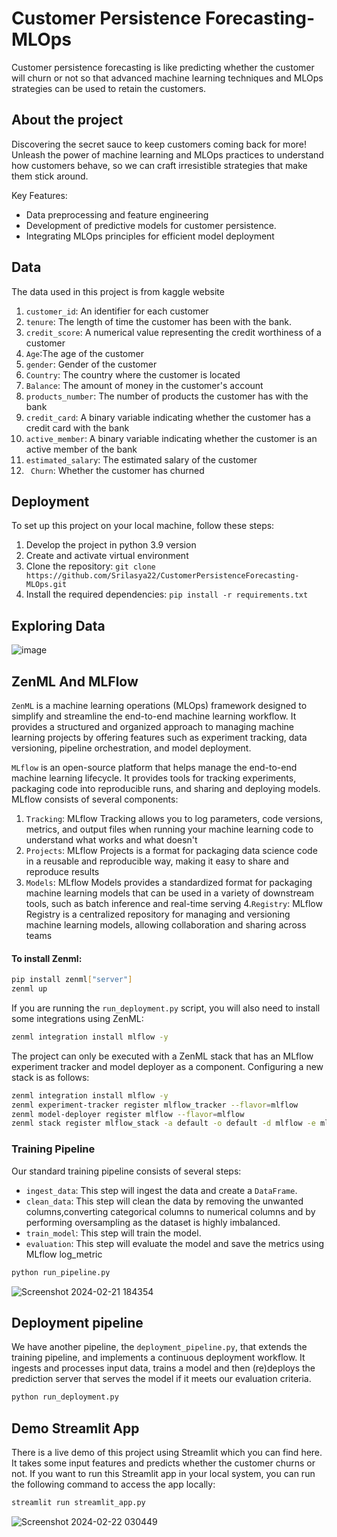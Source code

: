 # Customer Persistence Forecasting-MLOps

Customer persistence forecasting is like predicting whether the customer will churn or not so that advanced machine learning techniques and MLOps strategies can be used to retain the customers.

## About the project

Discovering the secret sauce to keep customers coming back for more! Unleash the power of machine learning and MLOps practices to understand how customers behave, so we can craft irresistible strategies that make them stick around. 

Key Features:
- Data preprocessing and feature engineering
- Development of predictive models for customer persistence.
- Integrating MLOps principles for efficient model deployment

## Data

The data used in this project is from kaggle website
1. ``customer_id``: An identifier for each customer 
2. ``tenure``: The length of time the customer has been with the bank. 
3. ``credit_score``: A numerical value representing the credit worthiness of a customer
4. ``Age``:The age of the customer
5. ``gender``: Gender of the customer 
6. ``Country``: The country where the customer is located
7. ``Balance``: The amount of money in the customer's account
8. ``products_number``: The number of products the customer has with the bank 
9. ``credit_card``: A binary variable indicating whether the customer has a credit card with the bank
10. ``active_member``: A binary variable indicating whether the customer is an active member of the bank
11. ``estimated_salary``: The estimated salary of the customer  
12. `` Churn``: Whether the customer has churned

## Deployment
To set up this project on your local machine, follow these steps:

1. Develop the project in python 3.9 version
2. Create and activate virtual environment
3. Clone the repository: `git clone https://github.com/Srilasya22/CustomerPersistenceForecasting-MLOps.git`
4. Install the required dependencies: `pip install -r requirements.txt`

## Exploring Data

![image](https://github.com/Srilasya22/CustomerPersistenceForecasting-MLOps/assets/113256681/1130e7b2-61fb-4bac-a7b6-78656de91cb2)



## ZenML And MLFlow
``ZenML`` is a machine learning operations (MLOps) framework designed to simplify and streamline the end-to-end machine learning workflow. It provides a structured and organized approach to managing machine learning projects by offering features such as experiment tracking, data versioning, pipeline orchestration, and model deployment.

``MLflow`` is an open-source platform that helps manage the end-to-end machine learning lifecycle. It provides tools for tracking experiments, packaging code into reproducible runs, and sharing and deploying models. MLflow consists of several components:
1. ``Tracking``: MLflow Tracking allows you to log parameters, code versions, metrics, and output files when running your machine learning code to understand what works and what doesn't
2. ``Projects``: MLflow Projects is a format for packaging data science code in a reusable and reproducible way, making it easy to share and reproduce results
3. ``Models``: MLflow Models provides a standardized format for packaging machine learning models that can be used in a variety of downstream tools, such as batch inference and real-time serving
4.``Registry``: MLflow Registry is a centralized repository for managing and versioning machine learning models, allowing collaboration and sharing across teams

#### To install Zenml:

```bash
pip install zenml["server"]
zenml up
```

If you are running the `run_deployment.py` script, you will also need to install some integrations using ZenML:

```bash
zenml integration install mlflow -y
```

The project can only be executed with a ZenML stack that has an MLflow experiment tracker and model deployer as a component. Configuring a new stack is as follows:

```bash
zenml integration install mlflow -y
zenml experiment-tracker register mlflow_tracker --flavor=mlflow
zenml model-deployer register mlflow --flavor=mlflow
zenml stack register mlflow_stack -a default -o default -d mlflow -e mlflow_tracker --set
```

### Training Pipeline

Our standard training pipeline consists of several steps:
- `ingest_data`: This step will ingest the data and create a `DataFrame`.
- `clean_data`: This step will clean the data by removing the unwanted columns,converting categorical columns to numerical columns and by performing oversampling as the dataset is highly imbalanced.
- `train_model`: This step will train the model.
- `evaluation`: This step will evaluate the model and save the metrics using MLflow log_metric

```bash
python run_pipeline.py
```
![Screenshot 2024-02-21 184354](https://github.com/Srilasya22/CustomerPersistenceForecasting-MLOps/assets/113256681/a12683d0-44c8-4d0b-8964-605ef3bc50fa)


## Deployment pipeline

We have another pipeline, the `deployment_pipeline.py`, that extends the training pipeline, and implements a continuous deployment workflow. It ingests and processes input data, trains a model and then (re)deploys the prediction server that serves the model if it meets our evaluation criteria.

```bash
python run_deployment.py
```

## Demo Streamlit App

There is a live demo of this project using Streamlit which you can find here. It takes some input features and predicts whether the customer churns or not. If you want to run this Streamlit app in your local system, you can run the following command to access the app locally:
```bash
streamlit run streamlit_app.py
```
![Screenshot 2024-02-22 030449](https://github.com/Srilasya22/CustomerPersistenceForecasting-MLOps/assets/113256681/8b652b72-78b5-4c75-9d70-de17045537f5)


